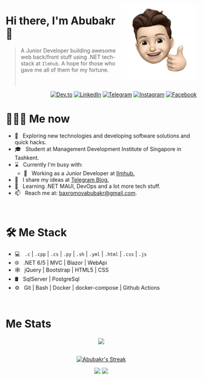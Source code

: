 <a href="https://t.me/Abubakr_0902"><img src="memoji.png" align="right" height="200"/></a>

# Hi there, I'm Abubakr 👋

> A Junior Developer building awesome web back/front stuff using .NET tech-stack at `Ilmhub`. A hope for those who gave me all of them for my fortune.
<br/><br/><br/>

<p align="end">
<a href="https://dev.to/abubakr0904"><img alt="Dev.to" src="https://img.shields.io/badge/Dev.to-gray?style=flat-square&logo=dev-to"></a>
<a href="https://www.linkedin.com/in/abubakr-bakhromov-986888185/"><img alt="LinkedIn" src="https://img.shields.io/badge/LinkedIn-gray?style=flat-square&logo=linkedin"></a>
<a href="https://t.me/Abubakr_0902"><img alt="Telegram" src="https://img.shields.io/badge/telegram-gray?style=flat-square&logo=telegram"></a>
<a href="https://instagram.com/abubakr0904"><img alt="Instagram" src="https://img.shields.io/badge/instagram-gray?style=flat-square&logo=instagram"></a>
<a href="https://facebook.com/AbubakrBahromov/"><img alt="Facebook" src="https://img.shields.io/badge/facebook-gray?style=flat-square&logo=facebook"></a>
</p>

<h1> 👨🏻‍💻 Me now </h1>

- 🤔 &nbsp; Exploring new technologies and developing software solutions and quick hacks.
- 🎓 &nbsp; Student at Management Development Institute of Singapore in Tashkent.
- ⌛️ &nbsp; Currently I'm busy with:
  - 💼 &nbsp; Working as a Junior Developer at [Ilmhub.](https://ilmhub.uz)
- 📝 &nbsp; I share my ideas at [Telegram Blog.](https://t.me/Abubakr_IT_blog)
- 🌱 &nbsp; Learning .NET MAUI, DevOps and a lot more tech stuff.
- 📫 &nbsp; Reach me at: baxromovabubakr@gmail.com.

<br/>

<h1>🛠 Me Stack</h1>

- 💻 &nbsp; `.c` | `.cpp` | `.cs` | `.py` | `.sh` | `.yml` | `.html` | `.css` | `.js`
- 🌐 &nbsp; .NET 6/5 | MVC | Blazor | WebApi
- 🕸 &nbsp; jQuery | Bootstrap | HTML5 | CSS
- 🛢 &nbsp; SqlServer | PostgreSql
- ⚙️ &nbsp; Git | Bash | Docker | docker-compose | Github Actions

<br/>

<h1>Me Stats</h1>

<div align="center">
<a href="">
  <img align="center" src="https://github-readme-stats.vercel.app/api?username=Abubakr0904&count_private=true&include_all_commits=true&show_icons=true&title_color=007bff&text_color=e7e7e7&icon_color=007bff&bg_color=171c28" />
<a />
<div>
 <br/>

[![Abubakr's Streak](https://github-readme-streak-stats.herokuapp.com?user=Abubakr0904&theme=dark&date_format=M%20j%5B%2C%20Y%5D&border=FFFFFF&ring=3722DD)](https://git.io/streak-stats)

[![](https://komarev.com/ghpvc/?username=Abubakr0904&color=orange&label=Profile%20Views)](https://github.com/Abubakr0904/Abubakr0904)
[![](https://img.shields.io/github/followers/Abubakr0904?label=GitHub%20Followers)](https://github.com/Abubakr0904)
